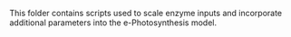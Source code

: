 This folder contains scripts used to scale enzyme inputs and incorporate additional parameters into the e-Photosynthesis model.
